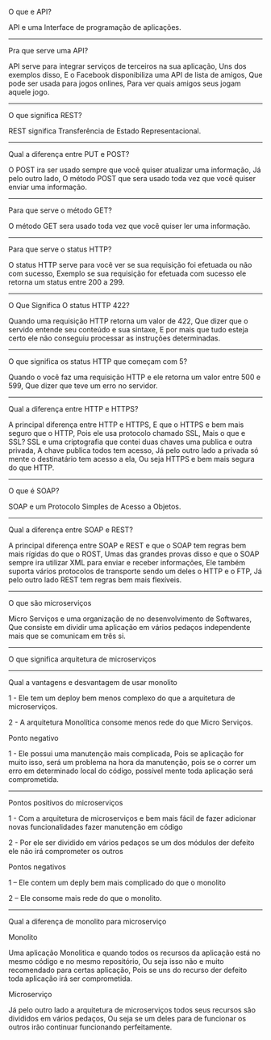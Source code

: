 O que e API?

API e uma Interface de programação de aplicações.

--------------------------------------------------------------------------------------------------------------------

Pra que serve uma API?

API serve para integrar serviços de terceiros na sua aplicação, Uns dos exemplos disso, E o Facebook disponibiliza uma API de lista de amigos, Que pode ser usada para jogos onlines, Para  ver quais amigos seus jogam aquele jogo. 

--------------------------------------------------------------------------------------------------------------------

O que significa REST? 

REST significa Transferência de Estado Representacional.

--------------------------------------------------------------------------------------------------------------------

Qual a diferença entre PUT e POST?
  
O POST ira ser usado sempre que você quiser atualizar uma informação, Já pelo outro lado, O  método POST que sera usado toda vez que você quiser enviar uma informação.

--------------------------------------------------------------------------------------------------------------------

Para que serve o método GET?

O método GET sera usado toda vez que você quiser ler uma informação.

--------------------------------------------------------------------------------------------------------------------

Para que serve o status HTTP?

O status HTTP serve para você ver se sua requisição foi efetuada ou não com sucesso, Exemplo se sua requisição for efetuada com sucesso ele retorna um status entre 200 a 299.

--------------------------------------------------------------------------------------------------------------------

O Que Significa O status HTTP 422?

Quando uma requisição HTTP retorna um valor de 422, Que dizer que o servido entende seu conteúdo e sua sintaxe, E por mais que tudo esteja certo ele não conseguiu processar as instruções determinadas.

--------------------------------------------------------------------------------------------------------------------

O que significa os status HTTP que começam com 5?

Quando o você faz uma requisição HTTP e ele retorna um valor entre 500 e 599, Que dizer que teve um erro no servidor.

--------------------------------------------------------------------------------------------------------------------

Qual a diferença entre HTTP e HTTPS?

A principal diferença entre HTTP e HTTPS, E que o HTTPS e bem mais seguro que o HTTP, Pois ele usa protocolo chamado SSL, Mais o que e SSL? SSL e uma criptografia que contei duas chaves uma publica e outra privada, A chave publica todos tem acesso, Já pelo outro lado a privada só mente o destinatário tem acesso a ela, Ou seja HTTPS e bem mais segura do que HTTP.

--------------------------------------------------------------------------------------------------------------------

O que é SOAP?

SOAP e um Protocolo Simples de Acesso a Objetos.

--------------------------------------------------------------------------------------------------------------------

Qual a diferença entre SOAP e REST?

A principal diferença entre SOAP e REST e que o SOAP tem regras bem mais rígidas do que o ROST, Umas das grandes provas disso e que o SOAP sempre ira utilizar XML para enviar e receber informações, Ele também suporta vários protocolos de transporte sendo um deles o HTTP e o FTP, Já pelo outro lado REST tem regras bem mais flexíveis.

--------------------------------------------------------------------------------------------------------------------
O que são microserviços

Micro Serviços e uma organização de no desenvolvimento de Softwares, Que consiste em dividir uma aplicação em vários pedaços independente mais que se comunicam em três si.

---------------------------------------------------------------------------------------------------------------------

O que significa arquitetura de microserviços

---------------------------------------------------------------------------------------------------------------------

Qual a vantagens e desvantagem de usar monolito

1 - Ele tem um deploy bem menos complexo do que a arquitetura de microserviços.

2 - A arquitetura Monolítica consome menos rede do que Micro Serviços.

Ponto negativo 

1 - Ele possui uma manutenção mais complicada, Pois se aplicação for muito isso, será um problema na hora da manutenção, pois se o correr um erro em determinado local do código, possível mente toda aplicação será comprometida.

------------------------------------------------------------------------------------------------------------------------

Pontos positivos do microserviços

1 - Com a arquitetura de microserviços e bem mais fácil de fazer adicionar novas funcionalidades fazer manutenção em código

2 - Por ele ser dividido em vários pedaços se um dos módulos der defeito ele não irá comprometer os outros

Pontos negativos

1 – Ele contem um deply bem mais complicado do que o monolito

2 – Ele consome mais rede do que o monolito.

------------------------------------------------------------------------------------------------------------------------

Qual a diferença de monolito para microserviço 

Monolito

Uma aplicação Monolitica e quando todos os recursos da aplicação está no mesmo código e no mesmo repositório, Ou seja isso não e muito recomendado para certas aplicação, Pois se uns do recurso der defeito toda aplicação irá ser comprometida. 

Microserviço 

Já pelo outro lado a arquitetura de microserviços todos seus recursos são divididos em vários pedaços, Ou seja se um deles para de funcionar os outros irão continuar funcionando perfeitamente.
